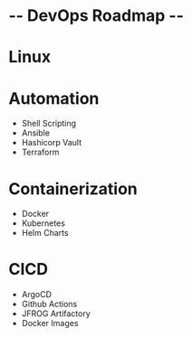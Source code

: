 # -- DevOps Roadmap --

# Linux

# Automation
* Shell Scripting
* Ansible
* Hashicorp Vault
* Terraform

# Containerization
* Docker
* Kubernetes
* Helm Charts

# CICD
* ArgoCD
* Github Actions
* JFROG Artifactory
* Docker Images